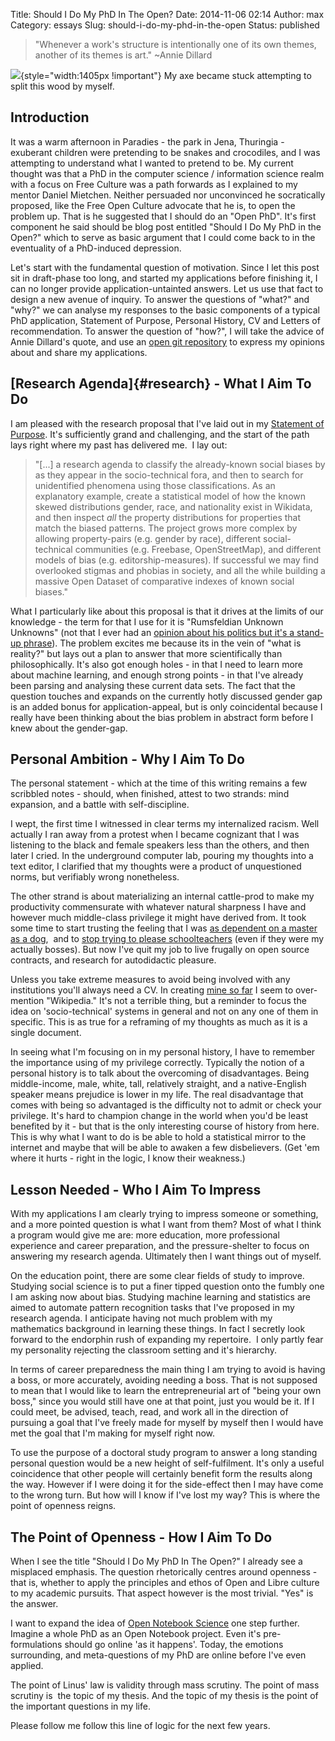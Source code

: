 Title: Should I Do My PhD In The Open?
Date: 2014-11-06 02:14
Author: max
Category: essays
Slug: should-i-do-my-phd-in-the-open
Status: published

> "Whenever a work's structure is intentionally one of its own themes, another of its themes is art." \~Annie Dillard

![](https://lh6.googleusercontent.com/kkV7lleDc_EbDndyazN6b0VEk3TzjLrIImtAAwrmtM-aaWccuyy3Uhr8_wjm8uFB7VFyU-cYyS8=w1894-h789){style="width:1405px !important"} My axe became stuck attempting to split this wood by myself.

Introduction
------------

It was a warm afternoon in Paradies - the park in Jena, Thuringia - exuberant children were pretending to be snakes and crocodiles, and I was attempting to understand what I wanted to pretend to be. My current thought was that a PhD in the computer science / information science realm with a focus on Free Culture was a path forwards as I explained to my mentor Daniel Mietchen. Neither persuaded nor unconvinced he socratically proposed, like the Free Open Culture advocate that he is, to open the problem up. That is he suggested that I should do an "Open PhD". It's first component he said should be blog post entitled "Should I Do My PhD in the Open?" which to serve as basic argument that I could come back to in the eventuality of a PhD-induced depression.

Let's start with the fundamental question of motivation. Since I let this post sit in draft-phase too long, and started my applications before finishing it, I can no longer provide application-untainted answers. Let us use that fact to design a new avenue of inquiry. To answer the questions of "what?" and "why?" we can analyse my responses to the basic components of a typical PhD application, Statement of Purpose, Personal History, CV and Letters of recommendation. To answer the question of "how?", I will take the advice of Annie Dillard's quote, and use an [open git repository](https://github.com/notconfusing/open-phd-application) to express my opinions about and share my applications.

[Research Agenda]{#research} - What I Aim To Do
-----------------------------------------------

I am pleased with the research proposal that I've laid out in my [Statement of Purpose](https://github.com/notconfusing/open-phd-application/blob/master/UCB/Statement%20of%20Purpose%20-%20UC%20Berkeley.pdf). It's sufficiently grand and challenging, and the start of the path lays right where my past has delivered me.  I lay out:

> "\[...\] a research agenda to classify the already-known social biases by as they appear in the socio-technical fora, and then to search for unidentified phenomena using those classifications. As an explanatory example, create a statistical model of how the known skewed distributions gender, race, and nationality exist in Wikidata, and then inspect *all* the property distributions for properties that match the biased patterns. The project grows more complex by allowing property-pairs (e.g. gender by race), different social-technical communities (e.g. Freebase, OpenStreetMap), and different models of bias (e.g. editorship-measures). If successful we may find overlooked stigmas and phobias in society, and all the while building a massive Open Dataset of comparative indexes of known social biases."

What I particularly like about this proposal is that it drives at the limits of our knowledge - the term for that I use for it is "Rumsfeldian Unknown Unknowns" (not that I ever had an [opinion about his politics but it's a stand-up phrase](http://itre.cis.upenn.edu/~myl/languagelog/archives/000182.html)). The problem excites me because its in the vein of "what is reality?" but lays out a plan to answer that more scientifically than philosophically. It's also got enough holes - in that I need to learn more about machine learning, and enough strong points - in that I've already been parsing and analysing these current data sets. The fact that the question touches and expands on the currently hotly discussed gender gap is an added bonus for application-appeal, but is only coincidental because I really have been thinking about the bias problem in abstract form before I knew about the gender-gap.

Personal Ambition - Why I Aim To Do
-----------------------------------

The personal statement - which at the time of this writing remains a few scribbled notes - should, when finished, attest to two strands: mind expansion, and a battle with self-discipline.

I wept, the first time I witnessed in clear terms my internalized racism. Well actually I ran away from a protest when I became cognizant that I was listening to the black and female speakers less than the others, and then later I cried. In the underground computer lab, pouring my thoughts into a text editor, I clarified that my thoughts were a product of unquestioned norms, but verifiably wrong nonetheless.

The other strand is about materializing an internal cattle-prod to make my productivity commensurate with whatever natural sharpness I have and however much middle-class privilege it might have derived from. It took some time to start trusting the feeling that I was [as dependent on a master as a dog](http://notconfusing.com/lessons-from-dogsitting-the-necessary-collar/ "Lessons from Dogsitting: The Necessary Collar"),  and to [stop trying to please schoolteachers](http://notconfusing.com/what-part-of-school-dont-you-understand/ "What Part of “School” Don’t You Understand?") (even if they were my actually bosses). But now I've quit my job to live frugally on open source contracts, and research for autodidactic pleasure.

Unless you take extreme measures to avoid being involved with any institutions you'll always need a CV. In creating [mine so far](https://github.com/notconfusing/open-phd-application/blob/master/Maximilian%20Klein%20Resume%20School%20of%20Information%20.pdf?raw=true) I seem to over-mention "Wikipedia." It's not a terrible thing, but a reminder to focus the idea on 'socio-technical' systems in general and not on any one of them in specific. This is as true for a reframing of my thoughts as much as it is a single document.

In seeing what I'm focusing on in my personal history, I have to remember the importance using of my privilege correctly. Typically the notion of a personal history is to talk about the overcoming of disadvantages. Being middle-income, male, white, tall, relatively straight, and a native-English speaker means prejudice is lower in my life. The real disadvantage that comes with being so advantaged is the difficulty not to admit or check your privilege. It's hard to champion change in the world when you'd be least benefited by it - but that is the only interesting course of history from here. This is why what I want to do is be able to hold a statistical mirror to the internet and maybe that will be able to awaken a few disbelievers. (Get 'em where it hurts - right in the logic, I know their weakness.)

Lesson Needed - Who I Aim To Impress
------------------------------------

With my applications I am clearly trying to impress someone or something, and a more pointed question is what I want from them? Most of what I think a program would give me are: more education, more professional experience and career preparation, and the pressure-shelter to focus on answering my research agenda. Ultimately then I want things out of myself.

On the education point, there are some clear fields of study to improve. Studying social science is to put a finer tipped question onto the fumbly one I am asking now about bias. Studying machine learning and statistics are aimed to automate pattern recognition tasks that I've proposed in my research agenda. I anticipate having not much problem with my mathematics background in learning these things. In fact I secretly look forward to the endorphin rush of expanding my repertoire.  I only partly fear my personality rejecting the classroom setting and it's hierarchy.

In terms of career preparedness the main thing I am trying to avoid is having a boss, or more accurately, avoiding needing a boss. That is not supposed to mean that I would like to learn the entrepreneurial art of "being your own boss," since you would still have one at that point, just you would be it. If I could meet, be advised, teach, read, and work all in the direction of pursuing a goal that I've freely made for myself by myself then I would have met the goal that I'm making for myself right now.

To use the purpose of a doctoral study program to answer a long standing personal question would be a new height of self-fulfilment. It's only a useful coincidence that other people will certainly benefit form the results along the way. However if I were doing it for the side-effect then I may have come to the wrong turn. But how will I know if I've lost my way? This is where the point of openness reigns.

The Point of Openness - How I Aim To Do
---------------------------------------

When I see the title "Should I Do My PhD In The Open?" I already see a misplaced emphasis. The question rhetorically centres around openness - that is, whether to apply the principles and ethos of Open and Libre culture to my academic pursuits. That aspect however is the most trivial. "Yes" is the answer.

I want to expand the idea of [Open Notebook Science](https://en.wikipedia.org/wiki/Open_Notebook_Science) one step further. Imagine a whole PhD as an Open Notebook project. Even it's pre-formulations should go online 'as it happens'. Today, the emotions surrounding, and meta-questions of my PhD are online before I've even applied.

The point of Linus' law is validity through mass scrutiny. The point of mass scrutiny is  the topic of my thesis. And the topic of my thesis is the point of the important questions in my life.

Please follow me follow this line of logic for the next few years.
